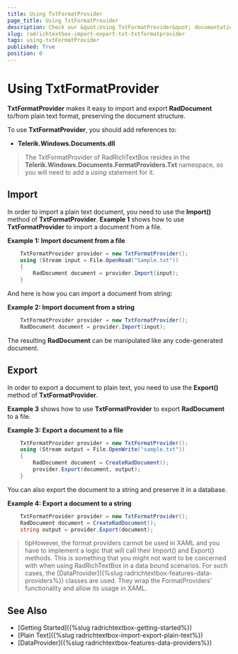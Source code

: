 ```yaml
---
title: Using TxtFormatProvider
page_title: Using TxtFormatProvider
description: Check our &quot;Using TxtFormatProvider&quot; documentation article for the RadRichTextBox {{ site.framework_name }} control.
slug: radrichtextbox-import-export-txt-txtformatprovider
tags: using-txtFormatProvider
published: True
position: 0
---
```


# Using TxtFormatProvider

__TxtFormatProvider__ makes it easy to import and export __RadDocument__ to/from plain text format, preserving the document structure. 

To use __TxtFormatProvider__, you should add references to: 
	
* __Telerik.Windows.Documents.dll__
        
>The TxtFormatProvider of RadRichTextBox resides in the **Telerik.Windows.Documents.FormatProviders.Txt** namespace, so you will need to add a *using* statement for it.	
	
## Import

In order to import a plain text document, you need to use the __Import()__ method of __TxtFormatProvider__. __Example 1__ shows how to use __TxtFormatProvider__ to import a document from a file.

__Example 1: Import document from a file__

```C#
    TxtFormatProvider provider = new TxtFormatProvider();
    using (Stream input = File.OpenRead("Sample.txt"))
    {
        RadDocument document = provider.Import(input);
    }
```

And here is how you can import a document from string:
        
__Example 2: Import document from a string__

```C#
    TxtFormatProvider provider = new TxtFormatProvider();
    RadDocument document = provider.Import(input);
```

The resulting __RadDocument__ can be manipulated like any code-generated document.

## Export

In order to export a document to plain text, you need to use the __Export()__ method of __TxtFormatProvider__.
 
__Example 3__ shows how to use __TxtFormatProvider__ to export __RadDocument__ to a file.

__Example 3: Export a document to a file__

```C#
    TxtFormatProvider provider = new TxtFormatProvider();
    using (Stream output = File.OpenWrite("sample.txt"))
    {
        RadDocument document = CreateRadDocument();
        provider.Export(document, output);
    }
```

You can also export the document to a string and preserve it in a database.

__Example 4: Export a document to a string__

```C#
    TxtFormatProvider provider = new TxtFormatProvider();
    RadDocument document = CreateRadDocument();
    string output = provider.Export(document);
```

>tipHowever, the format providers cannot be used in XAML and you have to implement a logic that will call their Import() and Export() methods. This is something that you might not want to be concerned with when using RadRichTextBox in a data bound scenarios. For such cases, the [DataProvider]({%slug radrichtextbox-features-data-providers%}) classes are used. They wrap the FormatProviders' functionality and allow its usage in XAML.

## See Also

 * [Getting Started]({%slug radrichtextbox-getting-started%})
 * [Plain Text]({%slug radrichtextbox-import-export-plain-text%})
 * [DataProvider]({%slug radrichtextbox-features-data-providers%})
